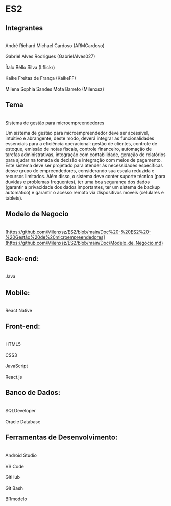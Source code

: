 # ES2
## Integrantes

<br>André Richard Michael Cardoso (ARMCardoso)</br>
<br>Gabriel Alves Rodrigues (GabrielAlves027)</br>
<br>Ítalo Béllo Silva (Lflickr)</br>
<br>Kaike Freitas de França (KaikeFF)</br>
<br>Milena Sophia Sandes Mota Barreto (Milenxsz) </br>

## Tema
<br>Sistema de gestão para microempreendedores

Um sistema de gestão para microempreendedor deve ser acessível, intuitivo e abrangente, deste modo, deverá integrar as funcionalidades essenciais para a eficiência operacional: gestão de clientes, controle de estoque, emissão de notas fiscais, controle financeiro, automação de tarefas administrativas, integração com contabilidade, geração de relatórios para ajudar na tomada de decisão e integração com meios de pagamento.	Este sistema deve ser projetado para atender às necessidades específicas desse grupo de empreendedores, considerando sua escala reduzida e recursos limitados. Além disso, o sistema deve conter suporte técnico (para duvidas e problemas frequentes), ter uma boa segurança dos dados (garantir a privacidade dos dados importantes, ter um sistema de backup automático) e garantir o acesso remoto via dispositivos moveis (celulares e tablets).

## Modelo de Negocio

<br>[https://github.com/Milenxsz/ES2/blob/main/Doc%20-%20ES2%20-%20Gestão%20de%20microempreendedores](https://github.com/Milenxsz/ES2/blob/main/Doc/Modelo_de_Negocio.md)</br>

## Back-end:
<br>Java</br>

## Mobile:
<br>React Native</br>


## Front-end:
<br>HTML5</br>
<br>CSS3</br>
<br>JavaScript</br>
<br>React.js</br>

## Banco de Dados:
<br>SQLDeveloper</br>
<br>Oracle Database</br>

## Ferramentas de Desenvolvimento:
<br>Android Studio</br>
<br>VS Code</br>
<br>GitHub</br>
<br>Git Bash</br>
<br>BRmodelo</br>
